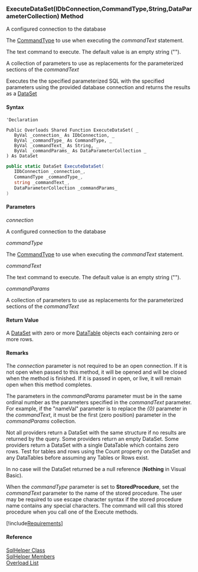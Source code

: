 ﻿### ExecuteDataSet(IDbConnection,CommandType,String,DataParameterCollection) Method

A configured connection to the database

The [CommandType](ms-help://MS.NETFrameworkSDKv1.1/cpref/html/frlrfSystemDataCommandTypeClassTopic.htm) to use when executing the _commandText_ statement.

The text command to execute. The default value is an empty string ("").

A collection of parameters to use as replacements for the parameterized sections of the _commandText_

Executes the the specified parameterized SQL with the specified parameters using the provided database connection and returns the results as a [DataSet](ms-help://MS.NETFrameworkSDKv1.1/cpref/html/frlrfSystemDataDataSetClassTopic.htm)

#### Syntax

```vbnet
'Declaration

Public Overloads Shared Function ExecuteDataSet( _
   ByVal _connection_ As IDbConnection, _
   ByVal _commandType_ As CommandType, _
   ByVal _commandText_ As String, _
   ByVal _commandParams_ As DataParameterCollection _
) As DataSet
```

```csharp
public static DataSet ExecuteDataSet( 
   IDbConnection _connection_,
   CommandType _commandType_,
   string _commandText_,
   DataParameterCollection _commandParams_
)
```

#### Parameters

_connection_

A configured connection to the database

_commandType_

The [CommandType](ms-help://MS.NETFrameworkSDKv1.1/cpref/html/frlrfSystemDataCommandTypeClassTopic.htm) to use when executing the _commandText_ statement.

_commandText_

The text command to execute. The default value is an empty string ("").

_commandParams_

A collection of parameters to use as replacements for the parameterized sections of the _commandText_

#### Return Value

A [DataSet](ms-help://MS.NETFrameworkSDKv1.1/cpref/html/frlrfSystemDataDataSetClassTopic.htm) with zero or more [DataTable](ms-help://MS.NETFrameworkSDKv1.1/cpref/html/frlrfsystemdatadatatableclasstopic.htm) objects each containing zero or more rows.

#### Remarks

The _connection_ parameter is not required to be an open connection. If it is not open when passed to this method, it will be opened and will be closed when the method is finished. If it is passed in open, or live, it will remain open when this method completes.

The parameters in the _commandParams_ parameter must be in the same ordinal number as the parameters specified in the _commandText_ parameter. For example, if the "nameVal" parameter is to replace the _{0}_ parameter in the _commandText_, it must be the first (zero position) parameter in the _commandParams_ collection.

Not all providers return a DataSet with the same structure if no results are returned by the query. Some providers return an empty DataSet. Some providers return a DataSet with a single DataTable which contains zero rows. Test for tables and rows using the Count property on the DataSet and any DataTables before assuming any Tables or Rows exist. 

In no case will the DataSet returned be a null reference (**Nothing** in Visual Basic).

When the _commandType_ parameter is set to **StoredProcedure**, set the _commandText_ parameter to the name of the stored procedure. The user may be required to use escape character syntax if the stored procedure name contains any special characters. The command will call this stored procedure when you call one of the Execute methods.

[!include[Requirements](../partials/requirements.md)]

#### Reference

[SqlHelper Class](FChoice.Common~FChoice.Common.Data.SqlHelper.md)  
[SqlHelper Members](FChoice.Common~FChoice.Common.Data.SqlHelper_members.md)  
[Overload List](FChoice.Common~FChoice.Common.Data.SqlHelper~ExecuteDataSet.md)
